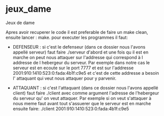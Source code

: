 # jeux_dame
Jeux de dame

Apres avoir recuperer le code il est preferable de faire un make clean, 
ensuite lancer : make.
pour executer les programmes il faut:
- DEFENSEUR :
si c'est le defenseur (dans ce dossier nous l'avons appellé serveur) faut faire 
./serveur d'abord et une fois qu il est en marche on peut nous attaquer sur l'addresse
qui correspond à l addresse de l hebergeur du serveur.
Par exemple dans notre cas le serveur est en ecoute sur le port 7777 et est sur l'addresse
2001:910:1410:523:0:fada:4b1f:c9e5 
et c'est de cette addresse a besoin l' attaquant qui veut nous attaquer pour y parvenir.

- ATTAQUANT : 
si c'est l'attaquant (dans ce dossier nous l'avons appellé client) faut faire 
./client avec comme argument l'adresse de l'hebergeur du serveur qu' on veut attaquer.
Par exemple si on veut s'attaquer à nous meme faut avant tout s'assuerer que le serveur est en marche ensuite faire:
./client 2001:910:1410:523:0:fada:4b1f:c9e5
